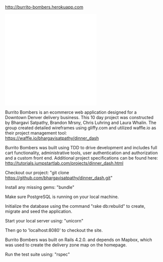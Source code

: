 http://burrito-bombers.herokuapp.com

![ScreenShot](./app/assets/images/burrito-bombers-home.pdf?raw=true "Burrito Bombers")
![screenshot](images/burrito-bombers-home.pdf)

Burrito Bombers is an ecommerce web application designed for a
Downtown Denver delivery business.  This 10 day project was
constructed by Bhargavi Satpathy, Brandon Mrsny, Chris Luhring
and Laura Whalin.  The group created detailed wireframes using
gliffy.com and utilized waffle.io as their project management
tool: https://waffle.io/bhargavisatpathy/dinner_dash

Burrito Bombers was built using TDD to drive development and includes
full cart functionality, administrative tools, user authentication and
authorization and a custom front end. Additional project
specifications can be found here:
http://tutorials.jumpstartlab.com/projects/dinner_dash.html


Checkout our project: "git clone https://github.com/bhargavisatpathy/dinner_dash.git"

Install any missing gems: "bundle"

Make sure PostgreSQL is running on your local machine.

Initialize the database using the command "rake db:rebuild" to create,
migrate and seed the application.

Start your local server using: "unicorn"

Then go to 'localhost:8080' to checkout the site.

Burrito Bombers was built on Rails 4.2.0. and depends on Mapbox, which
was used to create the delivery zone map on the homepage.

Run the test suite using: "rspec"
